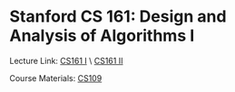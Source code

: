 # Stanford CS 161: Design and Analysis of Algorithms I


Lecture Link: [CS161 I](https://www.youtube.com/watch?v=yRM3sc57q0c&list=PLXFMmlk03Dt7Q0xr1PIAriY5623cKiH7V) \\
              [CS161 II](https://www.youtube.com/watch?v=R-ElS5wfcm4&list=PLXFMmlk03Dt5EMI2s2WQBsLsZl7A5HEK6)


Course Materials: [CS109](https://web.stanford.edu/class/archive/cs/cs161/cs161.1236/schedule.html)

